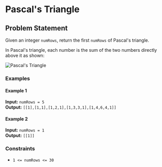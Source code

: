 # Pascal's Triangle

## Problem Statement
Given an integer `numRows`, return the first `numRows` of Pascal's triangle.

In Pascal's triangle, each number is the sum of the two numbers directly above it as shown:

![Pascal's Triangle](https://upload.wikimedia.org/wikipedia/commons/0/0d/PascalTriangleAnimated2.gif)

### Examples

#### Example 1
**Input:** `numRows = 5`  
**Output:** `[[1],[1,1],[1,2,1],[1,3,3,1],[1,4,6,4,1]]`

#### Example 2
**Input:** `numRows = 1`  
**Output:** `[[1]]`

### Constraints
- `1 <= numRows <= 30`
